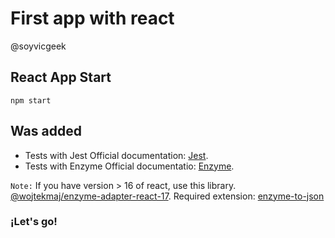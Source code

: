# First app with react

@soyvicgeek

## React App Start

```
npm start
```

## Was added

- Tests with Jest
  Official documentation: [Jest](https://jestjs.io/docs/getting-started).
- Tests with Enzyme
  Official documentatio: [Enzyme](https://enzymejs.github.io/enzyme/).

`Note:` If you have version > 16 of react, use this library. [@wojtekmaj/enzyme-adapter-react-17](https://github.com/wojtekmaj/enzyme-adapter-react-17).
Required extension: [enzyme-to-json](https://www.npmjs.com/package/enzyme-to-json)

### ¡Let's go!
